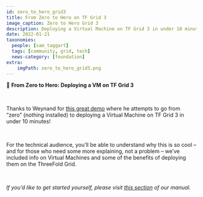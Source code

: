 ```yaml
---
id: zero_to_hero_grid3
title: From Zero to Hero on TF Grid 3
image_caption: Zero to Hero Grid 3
description: Deploying a Virtual Machine on TF Grid 3 in under 10 minutes!
date: 2022-01-21
taxonomies:
  people: [sam_taggart]
  tags: [community, grid, tech]
  news-category: [foundation]
extra:
    imgPath: zero_to_hero_grid3.png
---
```


🦸 **From Zero to Hero: Deploying a VM on TF Grid 3**

<br/>

Thanks to Weynand for [this great demo](https://forum.threefold.io/t/from-zero-to-hero-deploying-a-virtual-machine-on-tf-grid-3-in-under-10-minutes/1803) where he attempts to go from “zero” (nothing installed) to deploying a Virtual Machine on TF Grid 3 in under 10 minutes!

<br/>

For the technical audience, you’ll be able to understand why this is so cool – and for those who need some more explaining, not a problem – we’ve included info on Virtual Machines and some of the benefits of deploying them on the ThreeFold Grid.

<br/>

*If you’d like to get started yourself, please visit [this section](https://library.threefold.me/info/manual/#/getstarted/manual__tfgrid3_getstarted) of our manual.*